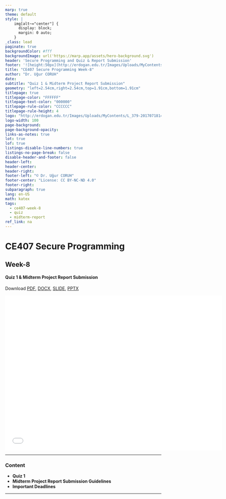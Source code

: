```yaml
---
marp: true
theme: default
style: |
    img[alt~="center"] {
      display: block;
      margin: 0 auto;
    }
_class: lead
paginate: true
backgroundColor: #fff
backgroundImage: url('https://marp.app/assets/hero-background.svg')
header: 'Secure Programming and Quiz & Report Submission'
footer: '![height:50px](http://erdogan.edu.tr/Images/Uploads/MyContents/L_379-20170718142719217230.jpg) RTEU CE407 Week-8'
title: "CE407 Secure Programming Week-8"
author: "Dr. Uğur CORUH"
date:
subtitle: "Quiz 1 & Midterm Project Report Submission"
geometry: "left=2.54cm,right=2.54cm,top=1.91cm,bottom=1.91cm"
titlepage: true
titlepage-color: "FFFFFF"
titlepage-text-color: "000000"
titlepage-rule-color: "CCCCCC"
titlepage-rule-height: 4
logo: "http://erdogan.edu.tr/Images/Uploads/MyContents/L_379-20170718142719217230.jpg"
logo-width: 100
page-background:
page-background-opacity:
links-as-notes: true
lot: true
lof: true
listings-disable-line-numbers: true
listings-no-page-break: false
disable-header-and-footer: false
header-left:
header-center:
header-right:
footer-left: "© Dr. Uğur CORUH"
footer-center: "License: CC BY-NC-ND 4.0"
footer-right:
subparagraph: true
lang: en-US
math: katex
tags:
  - ce407-week-8
  - quiz
  - midterm-report
ref_link: na
---
```


<!-- _backgroundColor: aquq -->

<!-- _color: orange -->

<!-- paginate: false -->

# CE407 Secure Programming

## Week-8

#### Quiz 1 & Midterm Project Report Submission

Download [PDF](ce407-week-8.en_doc.pdf), [DOCX](ce407-week-8.en_word.docx), [SLIDE](ce407-week-8.en_slide.pdf), [PPTX](ce407-week-8.en_slide.pptx)

<iframe width=700, height=500 frameBorder=0 src="../ce407-week-8.en_slide.html"></iframe>

---

### Content

- **Quiz 1**
- **Midterm Project Report Submission Guidelines**
- **Important Deadlines**

---
